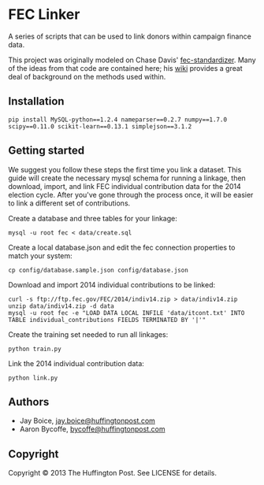 # FEC Linker

A series of scripts that can be used to link donors within campaign finance data.

This project was originally modeled on Chase Davis' [fec-standardizer](https://github.com/cjdd3b/fec-standardizer).
Many of the ideas from that code are contained here; his [wiki](https://github.com/cjdd3b/fec-standardizer/wiki)
provides a great deal of background on the methods used within.

## Installation

    pip install MySQL-python==1.2.4 nameparser==0.2.7 numpy==1.7.0 scipy==0.11.0 scikit-learn==0.13.1 simplejson==3.1.2

## Getting started

We suggest you follow these steps the first time you link a dataset. This guide will create the necessary mysql schema
for running a linkage, then download, import, and link FEC individual contribution data for the 2014 election cycle.
After you've gone through the process once, it will be easier to link a different set of contributions.

Create a database and three tables for your linkage:

    mysql -u root fec < data/create.sql

Create a local database.json and edit the fec connection properties to match your system:

    cp config/database.sample.json config/database.json

Download and import 2014 individual contributions to be linked:

    curl -s ftp://ftp.fec.gov/FEC/2014/indiv14.zip > data/indiv14.zip
    unzip data/indiv14.zip -d data
    mysql -u root fec -e "LOAD DATA LOCAL INFILE 'data/itcont.txt' INTO TABLE individual_contributions FIELDS TERMINATED BY '|'"

Create the training set needed to run all linkages:

    python train.py

Link the 2014 individual contribution data:

    python link.py

## Authors

- Jay Boice, jay.boice@huffingtonpost.com
- Aaron Bycoffe, bycoffe@huffingtonpost.com

## Copyright

Copyright © 2013 The Huffington Post. See LICENSE for details.